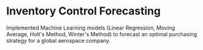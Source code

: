 # Inventory Control Forecasting
Implemented Machine Learning models (Linear Regression, Moving Average, Holt's Method, Winter's Method) to forecast an optimal purchasing strategy for a global aerospace company.
